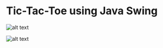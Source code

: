 # Tic-Tac-Toe using Java Swing
![alt text](https://i.ibb.co/j6VMPRh/tic-tac-toe-1.png)


![alt text](https://i.ibb.co/JpqhW3V/tic-tac-toe-2.png)
